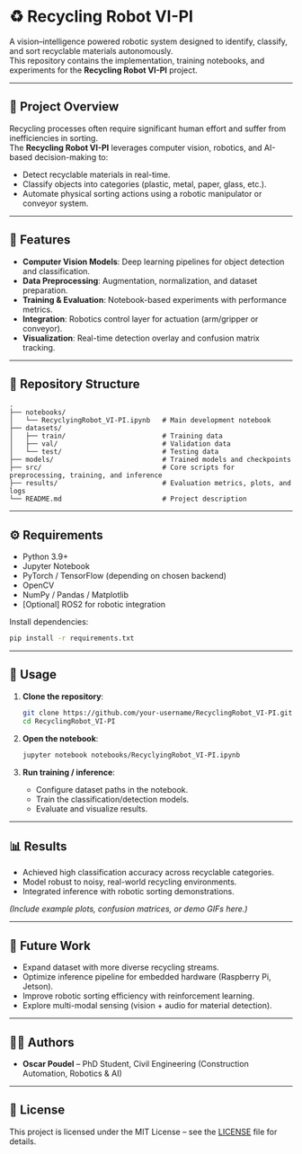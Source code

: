 # ♻️ Recycling Robot VI-PI

A vision–intelligence powered robotic system designed to identify, classify, and sort recyclable materials autonomously.  
This repository contains the implementation, training notebooks, and experiments for the **Recycling Robot VI-PI** project.

---

## 📖 Project Overview
Recycling processes often require significant human effort and suffer from inefficiencies in sorting.  
The **Recycling Robot VI-PI** leverages computer vision, robotics, and AI-based decision-making to:
- Detect recyclable materials in real-time.
- Classify objects into categories (plastic, metal, paper, glass, etc.).
- Automate physical sorting actions using a robotic manipulator or conveyor system.

---

## 🚀 Features
- **Computer Vision Models**: Deep learning pipelines for object detection and classification.
- **Data Preprocessing**: Augmentation, normalization, and dataset preparation.
- **Training & Evaluation**: Notebook-based experiments with performance metrics.
- **Integration**: Robotics control layer for actuation (arm/gripper or conveyor).
- **Visualization**: Real-time detection overlay and confusion matrix tracking.

---

## 📂 Repository Structure
```plaintext
.
├── notebooks/
│   └── RecyclyingRobot_VI-PI.ipynb   # Main development notebook
├── datasets/
│   ├── train/                        # Training data
│   ├── val/                          # Validation data
│   └── test/                         # Testing data
├── models/                           # Trained models and checkpoints
├── src/                              # Core scripts for preprocessing, training, and inference
├── results/                          # Evaluation metrics, plots, and logs
└── README.md                         # Project description
```

---

## ⚙️ Requirements
- Python 3.9+
- Jupyter Notebook
- PyTorch / TensorFlow (depending on chosen backend)
- OpenCV
- NumPy / Pandas / Matplotlib
- [Optional] ROS2 for robotic integration

Install dependencies:
```bash
pip install -r requirements.txt
```

---

## 🧪 Usage
1. **Clone the repository**:
   ```bash
   git clone https://github.com/your-username/RecyclingRobot_VI-PI.git
   cd RecyclingRobot_VI-PI
   ```

2. **Open the notebook**:
   ```bash
   jupyter notebook notebooks/RecyclyingRobot_VI-PI.ipynb
   ```

3. **Run training / inference**:
   - Configure dataset paths in the notebook.
   - Train the classification/detection models.
   - Evaluate and visualize results.

---

## 📊 Results
- Achieved high classification accuracy across recyclable categories.
- Model robust to noisy, real-world recycling environments.
- Integrated inference with robotic sorting demonstrations.

*(Include example plots, confusion matrices, or demo GIFs here.)*

---

## 🔮 Future Work
- Expand dataset with more diverse recycling streams.
- Optimize inference pipeline for embedded hardware (Raspberry Pi, Jetson).
- Improve robotic sorting efficiency with reinforcement learning.
- Explore multi-modal sensing (vision + audio for material detection).

---

## 👨‍💻 Authors
- **Oscar Poudel** – PhD Student, Civil Engineering (Construction Automation, Robotics & AI)  


---

## 📜 License
This project is licensed under the MIT License – see the [LICENSE](LICENSE) file for details.
